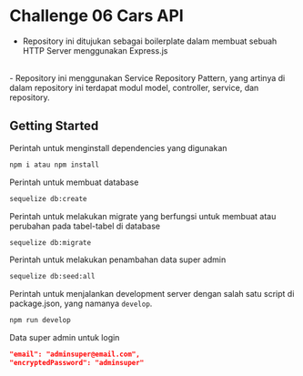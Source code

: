 # Challenge 06 Cars API

- Repository ini ditujukan sebagai boilerplate dalam membuat sebuah HTTP Server menggunakan Express.js 
<br />
- Repository ini menggunakan Service Repository Pattern, yang artinya di dalam repository ini terdapat modul model, controller, service, dan repository.

## Getting Started

Perintah untuk menginstall dependencies yang digunakan 

```sh
npm i atau npm install
```

Perintah untuk membuat database

```sh
sequelize db:create
```

Perintah untuk melakukan migrate yang berfungsi untuk membuat atau perubahan pada tabel-tabel di database

```sh
sequelize db:migrate
```

Perintah untuk melakukan penambahan data super admin

```sh
sequelize db:seed:all
```

Perintah untuk menjalankan development server dengan salah satu script di package.json, yang namanya `develop`.

```sh
npm run develop
```

Data super admin untuk login

```json
"email": "adminsuper@email.com",
"encryptedPassword": "adminsuper"
```


